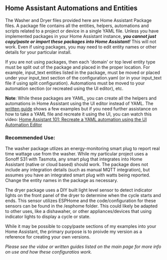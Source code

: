 ## Home Assistant Automations and Entities
The Washer and Dryer files provided here are Home Assistant Package files.  A package file contains all the entities, helpers, automations and scripts related to a project or device in a single YAML file.  Unless you have implemented packages in your Home Assistant instance, **_you cannot just copy/paste or import these packages into Home Assistant!_**  This will not work. Even if using packages, you may need to edit entity names or other details for your particular install.

If you are not using packages, then each 'domain' or top level entity type must be split out of the package and placed in the proper location.  For example, input_text entities listed in the package, must be moved or placed under your input_text section of the configuration.yaml (or in your input_text file if using split configuration).  Automations must be moved to your automation section (or recreated using the UI editor), etc.

**Note**: While these packages are YAML, you can create all the helpers and automations in Home Assistant using the UI editor instead of YAML.  The [written guide](https://resinchemtech.blogspot.com/2024/01/washer-dryer-updated.html) shows a few examples but if you need further assistance on how to take a YAML file and recreate it using the UI, you can watch this video: [Home Assistant 101: Recreate a YAML automation using the UI Automation Editor](https://youtu.be/F3YjWCs7Czc)

### Recommended Use:

The washer package utlizes an energy-monitoring smart plug to report real time wattage use from the washer.  While my particular project uses a Sonoff S31 with Tasmota, any smart plug that integrates into Home Assistant (native or cloud based) should work.  The package does not include any integration details (such as manual MQTT integration), but assumes you have an integrated smart plug with watts being reported.  Change the entity names in the package as necessary.

The dryer package uses a DIY built light level sensor to detect indicator lights on the front panel of the dryer to determine when the cycle starts and ends.  This sensor utilizes ESPHome and the code/configuration for these sensors can be found in the /esphome folder.  This could likely be adapted to other uses, like a dishawaher, or other appliances/devices that using indicator lights to display a cycle or state.

While it may be possible to copy/paste sections of my examples into your Home Assistant, the primary purpose is to proivde my version as a reference for creating your own versions. 

_Please see the vidoe or written guides listed on the main page for more info on use and how these configuratios work._
